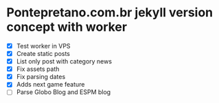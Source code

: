 # Pontepretano.com.br jekyll version concept with worker

- [X] Test worker in VPS
- [X] Create static posts
- [X] List only post with category news
- [X] Fix assets path
- [X] Fix parsing dates
- [X] Adds next game feature
- [ ] Parse Globo Blog and ESPM blog
